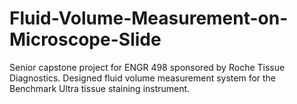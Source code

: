 # Fluid-Volume-Measurement-on-Microscope-Slide
Senior capstone project for ENGR 498 sponsored by Roche Tissue Diagnostics. Designed fluid volume measurement system for the Benchmark Ultra tissue staining instrument. 
